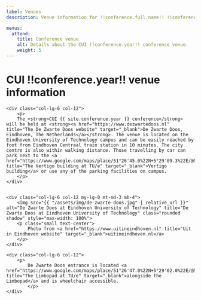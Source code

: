 ```yaml
---
label: Venues
description: Venue information for !!conference.full_name!! !!conference.year!! conference.

menus:
  attend:
    title: Conference venue
    alt: Details about the CUI !!conference.year!! conference venue.
    weight: 5
---
```


# CUI !!conference.year!! venue information

<div class="row">

    <div class="col-lg-6 col-12">
        <p>
        The <strong>CUI {{ site.conference.year }} conference</strong> will be held at <strong><a href="https://www.dezwartedoos.nl" title="The De Zwarte Doos website" target="_blank">De Zwarte Doos, Eindhoven, The Netherlands</a></strong>. The venue is located on the Eindhoven University of Technology campus and can be easily reached by foot from Eindhoven Centraal train station in 10 minutes. The city centre is also within walking distance. Those travelling by car can park next to the <a href="https://www.google.com/maps/place/51°26'45.0%22N+5°29'09.3%22E/@51.4461585,5.4848548,187m/data=!3m1!1e3!4m5!3m4!1s0x0:0xaab8a31b70e7b460!8m2!3d51.4457978!4d5.4858424" title="The Vertigo building at TU/e" target="_blank">Vertigo building</a> or use any of the parking facilities on campus.
        </p>
    </div>


    <div class="col-lg-6 col-12 my-lg-0 mt-md-3 mb-4">
        <img src="{{ "/assets/img/de-zwarte-doos.jpg" | relative_url }}" alt="De Zwarte Doos at Eindhoven University of Technology" title="De Zwarte Doos at Eindhoven University of Technology" class="rounded shadow" style="max-width: 100%">
        <p class="small text-center">
        	Photo from <a href="https://www.uitineindhoven.nl" title="Uit in Eindhoven website" target="_blank">uitineindhoven.nl</a>
        </p>
    </div>
    
    <div class="col-lg-6 col-12">
        <p>
        	De Zwarte Doos entrance is located <a href="https://www.google.com/maps/place/51°26'47.0%22N+5°29'02.0%22E/@51.446391,5.4833518,180m/data=!3m2!1e3!4b1!4m6!3m5!1s0x0:0x9eb43348a5f983!7e2!8m2!3d51.4463912!4d5.483899" title="The Limbopad at TU/e" target="_blank">alongside the Limbopad</a> and is wheelchair accessible.
        	</p>
    </div>

</div>
